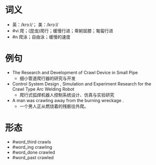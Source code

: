 # 词义
- 英：/krɔːl/； 美：/krɔːl/
- #vi 爬；(昆虫)爬行；缓慢行进；卑躬屈膝；匍匐行进
- #n 爬泳；自由泳；缓慢的速度
# 例句
- The Research and Development of Crawl Device in Small Pipe
	- 细小管道爬行器的研究与开发
- Control System Design , Simulation and Experiment Research for the Crawl Type Arc Welding Robot
	- 爬行式弧焊机器人控制系统设计、仿真与实验研究
- A man was crawling away from the burning wreckage .
	- 一个男人正从燃烧着的残骸往外爬。
# 形态
- #word_third crawls
- #word_ing crawling
- #word_done crawled
- #word_past crawled
